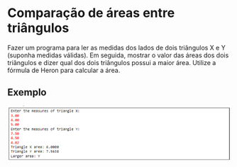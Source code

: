 # Comparação de áreas entre triângulos

Fazer um programa para ler as medidas dos lados de dois triângulos X e Y (suponha medidas
válidas). Em seguida, mostrar o valor das áreas dos dois triângulos e dizer qual dos dois triângulos possui a maior área. Utilize a fórmula de Heron para calcular a área.

## Exemplo

![Alt text](imagens/p06.png)



